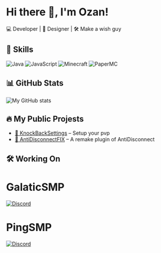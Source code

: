 # Hi there 👋, I'm Ozan!

💻 Developer | 🎨 Designer | 🛠️ Make a wish guy  

## 🚀 Skills
![Java](https://img.shields.io/badge/Java-orange?style=for-the-badge&logo=openjdk)
![JavaScript](https://img.shields.io/badge/JavaScript-yellow?style=for-the-badge&logo=javascript)
![Minecraft](https://img.shields.io/badge/SpigotMC-blue?style=for-the-badge)
![PaperMC](https://img.shields.io/badge/PaperMC-3B3B3B?style=for-the-badge&logo=minecraft)

## 📊 GitHub Stats
![My GitHub stats](https://github-readme-stats.vercel.app/api?username=Ozan-Dev-MC&show_icons=true&theme=tokyonight)

## 🔥 My Public Projests
- [🚀 KnockBackSettings](https://github.com/Ozan-Dev-MC/KnockbackSettings) – Setup your pvp
- [🌌 AntiDisconnectFIX](https://github.com/Ozan-Dev-MC/AntiDisconnectFIX) – A remake plugin of AntiDisconnect

## 🛠️ Working On 

# GalaticSMP
[![Discord](https://img.shields.io/badge/Join%20Discord-5865F2?style=for-the-badge&logo=discord&logoColor=white)](https://discord.gg/jptNH5gM5z)

# PingSMP
[![Discord](https://img.shields.io/badge/Join%20Discord-5865F2?style=for-the-badge&logo=discord&logoColor=white)](https://discord.gg/6C3zp7VyS8)

